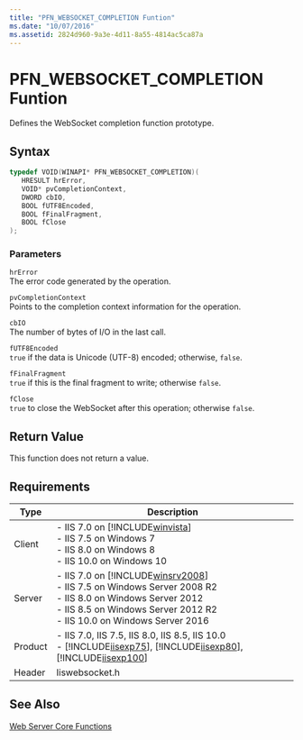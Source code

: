 ```yaml
---
title: "PFN_WEBSOCKET_COMPLETION Funtion"
ms.date: "10/07/2016"
ms.assetid: 2824d960-9a3e-4d11-8a55-4814ac5ca87a
---
```

# PFN_WEBSOCKET_COMPLETION Funtion
Defines the WebSocket completion function prototype.  
  
## Syntax  
  
```cpp  
typedef VOID(WINAPI* PFN_WEBSOCKET_COMPLETION)(  
   HRESULT hrError,  
   VOID* pvCompletionContext,  
   DWORD cbIO,  
   BOOL fUTF8Encoded,  
   BOOL fFinalFragment,  
   BOOL fClose  
);  
```  
  
### Parameters  
 `hrError`  
 The error code generated by the operation.  
  
 `pvCompletionContext`  
 Points to the completion context information for the operation.  
  
 `cbIO`  
 The number of bytes of I/O in the last call.  
  
 `fUTF8Encoded`  
 `true` if the data is Unicode (UTF-8) encoded; otherwise, `false`.  
  
 `fFinalFragment`  
 `true` if this is the final fragment to write; otherwise `false`.  
  
 `fClose`  
 `true` to close the WebSocket after this operation; otherwise `false`.  
  
## Return Value  
 This function does not return a value.  
  
## Requirements  
  
|Type|Description|  
|----------|-----------------|  
|Client|-   IIS 7.0 on [!INCLUDE[winvista](../../wmi-provider/includes/winvista-md.md)]<br />-   IIS 7.5 on Windows 7<br />-   IIS 8.0 on Windows 8<br />-   IIS 10.0 on Windows 10|  
|Server|-   IIS 7.0 on [!INCLUDE[winsrv2008](../../wmi-provider/includes/winsrv2008-md.md)]<br />-   IIS 7.5 on Windows Server 2008 R2<br />-   IIS 8.0 on Windows Server 2012<br />-   IIS 8.5 on Windows Server 2012 R2<br />-   IIS 10.0 on Windows Server 2016|  
|Product|-   IIS 7.0, IIS 7.5, IIS 8.0, IIS 8.5, IIS 10.0<br />-   [!INCLUDE[iisexp75](../../web-development-reference/native-code-api-reference/includes/iisexp75-md.md)], [!INCLUDE[iisexp80](../../web-development-reference/native-code-api-reference/includes/iisexp80-md.md)], [!INCLUDE[iisexp100](../../web-development-reference/native-code-api-reference/includes/iisexp100-md.md)]|  
|Header|Iiswebsocket.h|  
  
## See Also  
 [Web Server Core Functions](../../web-development-reference/native-code-api-reference/web-server-core-functions.md)
